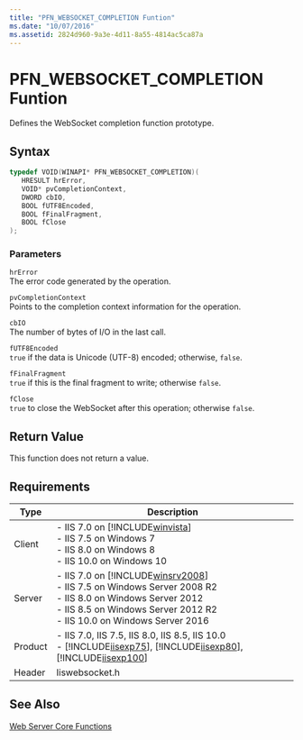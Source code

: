 ```yaml
---
title: "PFN_WEBSOCKET_COMPLETION Funtion"
ms.date: "10/07/2016"
ms.assetid: 2824d960-9a3e-4d11-8a55-4814ac5ca87a
---
```

# PFN_WEBSOCKET_COMPLETION Funtion
Defines the WebSocket completion function prototype.  
  
## Syntax  
  
```cpp  
typedef VOID(WINAPI* PFN_WEBSOCKET_COMPLETION)(  
   HRESULT hrError,  
   VOID* pvCompletionContext,  
   DWORD cbIO,  
   BOOL fUTF8Encoded,  
   BOOL fFinalFragment,  
   BOOL fClose  
);  
```  
  
### Parameters  
 `hrError`  
 The error code generated by the operation.  
  
 `pvCompletionContext`  
 Points to the completion context information for the operation.  
  
 `cbIO`  
 The number of bytes of I/O in the last call.  
  
 `fUTF8Encoded`  
 `true` if the data is Unicode (UTF-8) encoded; otherwise, `false`.  
  
 `fFinalFragment`  
 `true` if this is the final fragment to write; otherwise `false`.  
  
 `fClose`  
 `true` to close the WebSocket after this operation; otherwise `false`.  
  
## Return Value  
 This function does not return a value.  
  
## Requirements  
  
|Type|Description|  
|----------|-----------------|  
|Client|-   IIS 7.0 on [!INCLUDE[winvista](../../wmi-provider/includes/winvista-md.md)]<br />-   IIS 7.5 on Windows 7<br />-   IIS 8.0 on Windows 8<br />-   IIS 10.0 on Windows 10|  
|Server|-   IIS 7.0 on [!INCLUDE[winsrv2008](../../wmi-provider/includes/winsrv2008-md.md)]<br />-   IIS 7.5 on Windows Server 2008 R2<br />-   IIS 8.0 on Windows Server 2012<br />-   IIS 8.5 on Windows Server 2012 R2<br />-   IIS 10.0 on Windows Server 2016|  
|Product|-   IIS 7.0, IIS 7.5, IIS 8.0, IIS 8.5, IIS 10.0<br />-   [!INCLUDE[iisexp75](../../web-development-reference/native-code-api-reference/includes/iisexp75-md.md)], [!INCLUDE[iisexp80](../../web-development-reference/native-code-api-reference/includes/iisexp80-md.md)], [!INCLUDE[iisexp100](../../web-development-reference/native-code-api-reference/includes/iisexp100-md.md)]|  
|Header|Iiswebsocket.h|  
  
## See Also  
 [Web Server Core Functions](../../web-development-reference/native-code-api-reference/web-server-core-functions.md)
